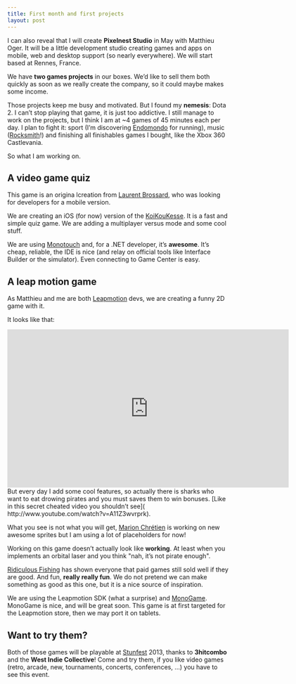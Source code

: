 ```yaml
---
title: First month and first projects
layout: post
---
```

I can also reveal that I will create **Pixelnest Studio** in May with Matthieu Oger. It will be a little development studio creating games and apps on mobile, web and desktop support (so nearly everywhere). We will start based at Rennes, France.

We have **two games projects** in our boxes. We’d like to sell them both quickly as soon as we really create the company, so it could maybe makes some income. 

Those projects keep me busy and motivated. But I found my **nemesis**: Dota 2. I can’t stop playing that game, it is just too addictive. I still manage to work on the projects, but I think I am at ~4 games of 45 minutes each per day. I plan to fight it: sport (I’m discovering [Endomondo]( http://www.endomondo.com/) for running), music ([Rocksmith]( http://www.youtube.com/watch?v=NTFU2LGKEqk)!) and finishing all finishables games I bought, like the Xbox 360 Castlevania.

So what I am working on.

## A video game quiz

This game is an origina lcreation from [Laurent Brossard](http://rednalhgih.com/), who was looking for developers for a mobile version.

We are creating an iOS (for now) version of the [KoiKouKesse](http://koikoukesse.fr.st/). It is a fast and simple quiz game. We are adding a multiplayer versus mode and some cool stuff.

We are using [Monotouch](http://xamarin.com/monotouch) and, for a .NET developer, it’s **awesome**. It’s cheap, reliable, the IDE is nice (and relay on official tools like Interface Builder or the simulator). Even connecting to Game Center is easy.

## A leap motion game

As Matthieu and me are both [Leapmotion](http://leapmotion.com) devs, we are creating a funny 2D game with it.

It looks like that:

<iframe width="640" height="360" src="http://www.youtube.com/embed/_NmrTlopJ-c" frameborder="0" allowfullscreen></iframe>
But every day I add some cool features, so actually there is sharks who want to eat drowing pirates and you must saves them to win bonuses. [Like in this secret cheated video you shouldn’t see]( http://www.youtube.com/watch?v=A11Z3wvrprk).

What you see is not what you will get, [Marion Chrétien](http://www.xn--miroir-enchant-okb.com/) is working on new awesome sprites but I am using a lot of placeholders for now!

Working on this game doesn’t actually look like **working**. At least when you implements an orbital laser and you think "nah, it’s not pirate enough".
 
[Ridiculous Fishing](http://www.ridiculousfishing.com/) has shown everyone that paid games still sold well if they are good. And fun, **really really fun**. We do not pretend we can make something as good as this one, but it is a nice source of inspiration.

We are using the Leapmotion SDK (what a surprise) and [MonoGame]( www.monogame.net). MonoGame is nice, and will be great soon. 
This game is at first targeted for the Leapmotion store, then we may port it on tablets.

## Want to try them?

Both of those games will be playable at [Stunfest]( http://www.stunfest.fr/) 2013, thanks to **3hitcombo** and the **West Indie Collective**! Come and try them, if you like video games (retro, arcade, new, tournaments, concerts, conferences, …) you have to see this event.
